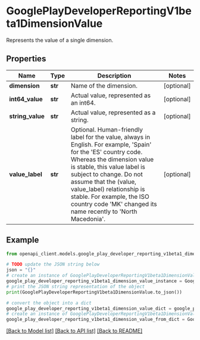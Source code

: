 # GooglePlayDeveloperReportingV1beta1DimensionValue

Represents the value of a single dimension.

## Properties

Name | Type | Description | Notes
------------ | ------------- | ------------- | -------------
**dimension** | **str** | Name of the dimension. | [optional] 
**int64_value** | **str** | Actual value, represented as an int64. | [optional] 
**string_value** | **str** | Actual value, represented as a string. | [optional] 
**value_label** | **str** | Optional. Human-friendly label for the value, always in English. For example, &#39;Spain&#39; for the &#39;ES&#39; country code. Whereas the dimension value is stable, this value label is subject to change. Do not assume that the (value, value_label) relationship is stable. For example, the ISO country code &#39;MK&#39; changed its name recently to &#39;North Macedonia&#39;. | [optional] 

## Example

```python
from openapi_client.models.google_play_developer_reporting_v1beta1_dimension_value import GooglePlayDeveloperReportingV1beta1DimensionValue

# TODO update the JSON string below
json = "{}"
# create an instance of GooglePlayDeveloperReportingV1beta1DimensionValue from a JSON string
google_play_developer_reporting_v1beta1_dimension_value_instance = GooglePlayDeveloperReportingV1beta1DimensionValue.from_json(json)
# print the JSON string representation of the object
print(GooglePlayDeveloperReportingV1beta1DimensionValue.to_json())

# convert the object into a dict
google_play_developer_reporting_v1beta1_dimension_value_dict = google_play_developer_reporting_v1beta1_dimension_value_instance.to_dict()
# create an instance of GooglePlayDeveloperReportingV1beta1DimensionValue from a dict
google_play_developer_reporting_v1beta1_dimension_value_from_dict = GooglePlayDeveloperReportingV1beta1DimensionValue.from_dict(google_play_developer_reporting_v1beta1_dimension_value_dict)
```
[[Back to Model list]](../README.md#documentation-for-models) [[Back to API list]](../README.md#documentation-for-api-endpoints) [[Back to README]](../README.md)


